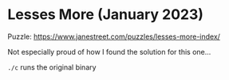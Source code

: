 # Lesses More (January 2023)
Puzzle: https://www.janestreet.com/puzzles/lesses-more-index/

Not especially proud of how I found the solution for this one...

`./c` runs the original binary